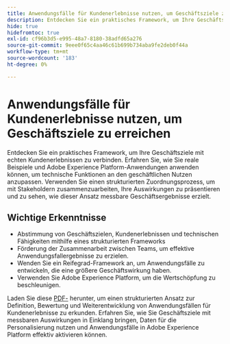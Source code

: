 ```yaml
---
title: Anwendungsfälle für Kundenerlebnisse nutzen, um Geschäftsziele zu erreichen
description: Entdecken Sie ein praktisches Framework, um Ihre Geschäftsziele mit echten Kundenerlebnissen zu verbinden. Verwenden Sie die enthaltenen Arbeitsblätter, um Anwendungsfälle innerhalb von Adobe Experience Platform effektiv zu strategisieren, zu verfeinern und anzuwenden.
hide: true
hidefromtoc: true
exl-id: cf96b3d5-e995-48a7-8180-38adfd65a276
source-git-commit: 9eee0f65c4aa46c61b699b734aba9fe2deb0f44a
workflow-type: tm+mt
source-wordcount: '183'
ht-degree: 0%

---
```


# Anwendungsfälle für Kundenerlebnisse nutzen, um Geschäftsziele zu erreichen

Entdecken Sie ein praktisches Framework, um Ihre Geschäftsziele mit echten Kundenerlebnissen zu verbinden. Erfahren Sie, wie Sie reale Beispiele und Adobe Experience Platform-Anwendungen anwenden können, um technische Funktionen an den geschäftlichen Nutzen anzupassen. Verwenden Sie einen strukturierten Zuordnungsprozess, um mit Stakeholdern zusammenzuarbeiten, Ihre Auswirkungen zu präsentieren und zu sehen, wie dieser Ansatz messbare Geschäftsergebnisse erzielt.

## Wichtige Erkenntnisse

- Abstimmung von Geschäftszielen, Kundenerlebnissen und technischen Fähigkeiten mithilfe eines strukturierten Frameworks
- Förderung der Zusammenarbeit zwischen Teams, um effektive Anwendungsfallergebnisse zu erzielen.
- Wenden Sie ein Reifegrad-Framework an, um Anwendungsfälle zu entwickeln, die eine größere Geschäftswirkung haben.
- Verwenden Sie Adobe Experience Platform, um die Wertschöpfung zu beschleunigen.

Laden Sie diese [PDF-](../assets/summit/20250110-summit-session-s651-leave-behind.pdf) herunter, um einen strukturierten Ansatz zur Definition, Bewertung und Weiterentwicklung von Anwendungsfällen für Kundenerlebnisse zu erkunden. Erfahren Sie, wie Sie Geschäftsziele mit messbaren Auswirkungen in Einklang bringen, Daten für die Personalisierung nutzen und Anwendungsfälle in Adobe Experience Platform effektiv aktivieren können.
